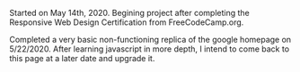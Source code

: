 Started on May 14th, 2020. Begining project after completing the Responsive Web Design Certification from FreeCodeCamp.org. 

Completed a very basic non-functioning replica of the google homepage on 5/22/2020. After learning javascript in more depth, I intend to come back to this page at a later date and upgrade it.